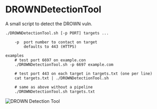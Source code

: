 # DROWNDetectionTool
A small script to detect the DROWN vuln.

```
./DROWNDetectionTool.sh [-p PORT] targets ...

    -p  port number to contact on target
        defaults to 443 (HTTPS)

examples
    # test port 6697 on example.con
    ./DROWNDetectionTool.sh -p 6697 example.com

    # test port 443 on each target in targets.txt (one per line)
    cat targets.txt | ./DROWNDetectionTool.sh

    # same as above without a pipeline
    ./DROWNDetectionTool.sh targets.txt
```

![DROWN Detection Tool](https://dc414.org/~ngharo/code/DROWNDetectionTool.gif)
